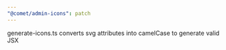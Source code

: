 ```yaml
---
"@comet/admin-icons": patch
---
```


generate-icons.ts converts svg attributes into camelCase to generate valid JSX
